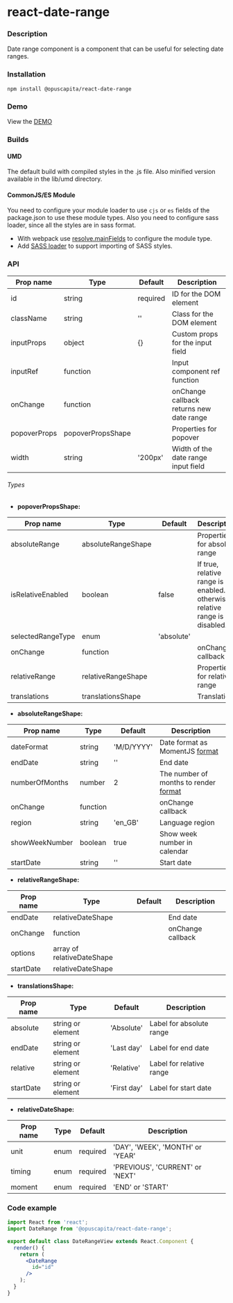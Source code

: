 # react-date-range

### Description
Date range component is a component that can be useful for selecting date ranges. 

### Installation
```
npm install @opuscapita/react-date-range
```

### Demo
View the [DEMO](https://opuscapita.github.io/react-date-range)

### Builds
#### UMD
The default build with compiled styles in the .js file. Also minified version available in the lib/umd directory.
#### CommonJS/ES Module
You need to configure your module loader to use `cjs` or `es` fields of the package.json to use these module types.
Also you need to configure sass loader, since all the styles are in sass format.
* With webpack use [resolve.mainFields](https://webpack.js.org/configuration/resolve/#resolve-mainfields) to configure the module type.
* Add [SASS loader](https://github.com/webpack-contrib/sass-loader) to support importing of SASS styles.

### API

| Prop name    | Type              | Default  | Description                              |
| ------------ | ----------------- | -------- | ---------------------------------------- |
| id           | string            | required | ID for the DOM element                   |
| className    | string            | ''       | Class for the DOM element                |
| inputProps   | object            | {}       | Custom props for the input field         |
| inputRef     | function          |          | Input component ref function             |
| onChange     | function          |          | onChange callback returns new date range |
| popoverProps | popoverPropsShape |          | Properties for popover                   |
| width        | string            | '200px'  | Width of the date range input field      |

###### Types

- __popoverPropsShape:__ 

| Prop name         | Type               | Default    | Description                                                               |
| ----------------- | ------------------ | ---------- | ------------------------------------------------------------------------- |
| absoluteRange     | absoluteRangeShape |            | Properties for absolute range                                             |
| isRelativeEnabled | boolean            | false      | If true, relative range is enabled. otherwise relative range is disabled. |
| selectedRangeType | enum               | 'absolute' |                                                                           |
| onChange          | function           |            | onChange callback                                                         |
| relativeRange     | relativeRangeShape |            | Properties for relative range                                             |
| translations      | translationsShape  |            | Translations                                                              |

- __absoluteRangeShape:__ 

| Prop name      | Type     | Default    | Description                                                                                           |
| -------------- | -------- | ---------- | ----------------------------------------------------------------------------------------------------- |
| dateFormat     | string   | 'M/D/YYYY' | Date format as MomentJS [format](https://momentjs.com/docs/#/displaying/format)                       |
| endDate        | string   | ''         | End date                                                                                              |
| numberOfMonths | number   | 2          | The number of months to render [format](https://react-day-picker.js.org/api/DayPicker#numberOfMonths) |
| onChange       | function |            | onChange callback                                                                                     |
| region         | string   | 'en_GB'    | Language region                                                                                       |
| showWeekNumber | boolean  | true       | Show week number in calendar                                                                          |
| startDate      | string   | ''         | Start date                                                                                            |

- __relativeRangeShape:__ 

| Prop name | Type                       | Default | Description       |
| --------- | -------------------------- | ------- | ----------------- |
| endDate   | relativeDateShape          |         | End date          |
| onChange  | function                   |         | onChange callback |
| options   | array of relativeDateShape |         |                   |
| startDate | relativeDateShape          |         |                   |

- __translationsShape:__ 

| Prop name | Type              | Default     | Description              |
| --------- | ----------------- | ----------- | ------------------------ |
| absolute  | string or element | 'Absolute'  | Label for absolute range |
| endDate   | string or element | 'Last day'  | Label for end date       |
| relative  | string or element | 'Relative'  | Label for relative range |
| startDate | string or element | 'First day' | Label for start date     |

- __relativeDateShape:__ 

| Prop name | Type | Default  | Description                      |
| --------- | ---- | -------- | -------------------------------- |
| unit      | enum | required | 'DAY', 'WEEK', 'MONTH' or 'YEAR' |
| timing    | enum | required | 'PREVIOUS', 'CURRENT' or 'NEXT'  |
| moment    | enum | required | 'END' or 'START'                 |

### Code example
```jsx
import React from 'react';
import DateRange from '@opuscapita/react-date-range';

export default class DateRangeView extends React.Component {
  render() {
    return (
      <DateRange
        id="id"
      />
    );
  }
}
```
